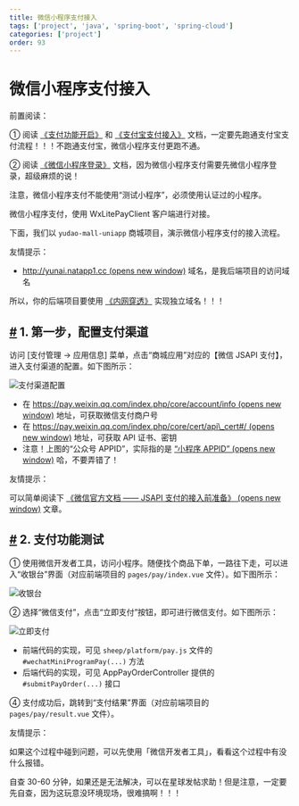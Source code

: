 ```yaml
---
title: 微信小程序支付接入
tags: ['project', 'java', 'spring-boot', 'spring-cloud']
categories: ['project']
order: 93
---
```

# 微信小程序支付接入

前置阅读：

 ① 阅读 [《支付功能开启》](/pay/build/) 和 [《支付宝支付接入》](/pay/alipay-pay-demo/) 文档，一定要先跑通支付宝支付流程！！！不跑通支付宝，微信小程序支付更跑不通。

 ② 阅读 [《微信小程序登录》](/member/weixin-lite-login/) 文档，因为微信小程序支付需要先微信小程序登录，超级麻烦的说！

 注意，微信小程序支付不能使用“测试小程序”，必须使用认证过的小程序。

 微信小程序支付，使用 WxLitePayClient 客户端进行对接。

 下面，我们以 `yudao-mall-uniapp` 商城项目，演示微信小程序支付的接入流程。

 友情提示：

 * [http://yunai.natapp1.cc  (opens new window)](http://yunai.natapp1.cc) 域名，是我后端项目的访问域名

 所以，你的后端项目要使用 [《内网穿透》](/natapp/) 实现独立域名！！！

 ## [#](#_1-第一步-配置支付渠道) 1. 第一步，配置支付渠道

 访问 [支付管理 -> 应用信息] 菜单，点击“商城应用”对应的【微信 JSAPI 支付】，进入支付渠道的配置。如下图所示：

 ![支付渠道配置](https://cloud.iocoder.cn/img/%E6%94%AF%E4%BB%98%E6%89%8B%E5%86%8C/%E5%BE%AE%E4%BF%A1%E5%B0%8F%E7%A8%8B%E5%BA%8F%E6%94%AF%E4%BB%98%E6%8E%A5%E5%85%A5/%E6%94%AF%E4%BB%98%E6%B8%A0%E9%81%93%E9%85%8D%E7%BD%AE.png)

 * 在 [https://pay.weixin.qq.com/index.php/core/account/info  (opens new window)](https://pay.weixin.qq.com/index.php/core/account/info) 地址，可获取微信支付商户号
* 在 [https://pay.weixin.qq.com/index.php/core/cert/api\_cert#/  (opens new window)](https://pay.weixin.qq.com/index.php/core/cert/api_cert#/) 地址，可获取 API 证书、密钥
* 注意！上图的“公众号 APPID”，实际指的是 [“小程序 APPID”  (opens new window)](https://zhuanlan.zhihu.com/p/61511399) 哈，不要弄错了！

 友情提示：

 可以简单阅读下 [《微信官方文档 —— JSAPI 支付的接入前准备》  (opens new window)](https://pay.weixin.qq.com/wiki/doc/apiv3_partner/open/pay/chapter2_1.shtml) 文章。

 ## [#](#_2-支付功能测试) 2. 支付功能测试

 ① 使用微信开发者工具，访问小程序。随便找个商品下单，一路往下走，可以进入“收银台”界面（对应前端项目的 `pages/pay/index.vue` 文件）。如下图所示：

 ![收银台](https://cloud.iocoder.cn/img/%E6%94%AF%E4%BB%98%E6%89%8B%E5%86%8C/%E5%BE%AE%E4%BF%A1%E5%B0%8F%E7%A8%8B%E5%BA%8F%E6%94%AF%E4%BB%98%E6%8E%A5%E5%85%A5/%E6%94%B6%E9%93%B6%E5%8F%B0.png)

 ② 选择“微信支付”，点击“立即支付”按钮，即可进行微信支付。如下图所示：

 ![立即支付](https://cloud.iocoder.cn/img/%E6%94%AF%E4%BB%98%E6%89%8B%E5%86%8C/%E5%BE%AE%E4%BF%A1%E5%B0%8F%E7%A8%8B%E5%BA%8F%E6%94%AF%E4%BB%98%E6%8E%A5%E5%85%A5/%E7%AB%8B%E5%8D%B3%E6%94%AF%E4%BB%98.png)

 * 前端代码的实现，可见 `sheep/platform/pay.js` 文件的 `#wechatMiniProgramPay(...)` 方法
* 后端代码的实现，可见 AppPayOrderController 提供的 `#submitPayOrder(...)` 接口

 ④ 支付成功后，跳转到“支付结果”界面（对应前端项目的 `pages/pay/result.vue` 文件）。

 友情提示：

 如果这个过程中碰到问题，可以先使用「微信开发者工具」，看看这个过程中有没什么报错。

 自查 30-60 分钟，如果还是无法解决，可以在星球发帖求助！但是注意，一定要先自查，因为这玩意没环境现场，很难搞啊！！！

